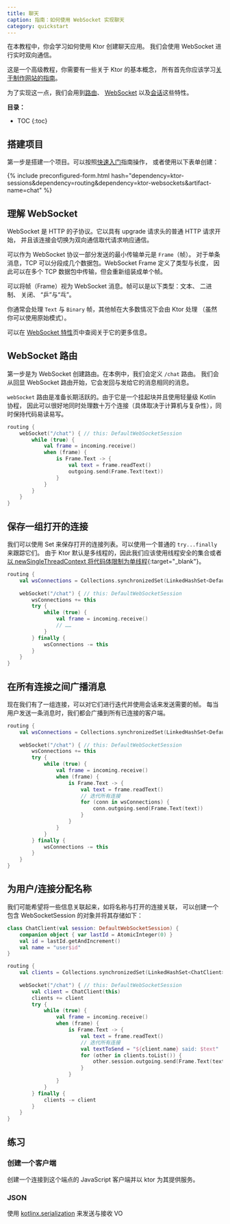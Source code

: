 ```yaml
---
title: 聊天
caption: 指南：如何使用 WebSocket 实现聊天
category: quickstart
---
```


在本教程中，你会学习如何使用 Ktor 创建聊天应用。
我们会使用 WebSocket 进行实时双向通信。

这是一个高级教程，你需要有一些关于 Ktor 的基本概念，
所有首先你应该学习[关于制作网站的指南](/quickstart/guides/website.html)。

为了实现这一点，我们会用到[路由]、 [WebSocket] 以及[会话]这些特性。

[路由]: /servers/features/routing.html
[WebSocket]: /servers/features/websockets.html
[会话]: /servers/features/sessions.html

**目录：**

* TOC
{:toc}

## 搭建项目

第一步是搭建一个项目。可以按照[快速入门](/quickstart/index.html)指南操作，
或者使用以下表单创建：

{% include preconfigured-form.html hash="dependency=ktor-sessions&dependency=routing&dependency=ktor-websockets&artifact-name=chat" %}

## 理解 WebSocket

WebSocket 是 HTTP 的子协议。它以具有 upgrade 请求头的普通 HTTP 请求开始，
并且该连接会切换为双向通信取代请求响应通信。

可以作为 WebSocket 协议一部分发送的最小传输单元是 `Frame`（帧）。
对于单条消息，TCP 可以分段成几个数据包。WebSocket Frame 定义了类型与长度，
因此可以在多个 TCP 数据包中传输，但会重新组装成单个帧。

可以将帧（Frame）视为 WebSocket 消息。帧可以是以下类型：文本、 二进制、 关闭、 “乒”与“乓”。

你通常会处理 `Text` 与 `Binary` 帧，其他帧在大多数情况下会由 Ktor 处理
（虽然你可以使用原始模式）。

可以在 [WebSocket 特性](/servers/features/websockets.html)页中查阅关于它的更多信息。

## WebSocket 路由

第一步是为 WebSocket 创建路由。在本例中，我们会定义 `/chat` 路由。
我们会从回显 WebSocket 路由开始，它会发回与发给它的消息相同的消息。

`webSocket` 路由是准备长期活跃的。由于它是一个挂起块并且使用轻量级 Kotlin 协程，
因此可以很好地同时处理数十万个连接（具体取决于计算机与复杂性）<!--
-->，同时保持代码易读易写。

```kotlin
routing {
    webSocket("/chat") { // this: DefaultWebSocketSession
        while (true) {
            val frame = incoming.receive()
            when (frame) {
                is Frame.Text -> {
                    val text = frame.readText()
                    outgoing.send(Frame.Text(text))
                }
            }
        }
    }
}
```

## 保存一组打开的连接

我们可以使用 Set 来保存打开的连接列表。可以使用一个普通的 `try...finally` 来跟踪它们。
由于 Ktor 默认是多线程的，因此我们应该使用线程安全的集合或者[以 newSingleThreadContext 将代码体限制为单线程](https://github.com/Kotlin/kotlinx.coroutines/blob/master/coroutines-guide.md#coroutine-context-and-dispatchers){:target="_blank"}。

```kotlin
routing {
    val wsConnections = Collections.synchronizedSet(LinkedHashSet<DefaultWebSocketSession>())
    
    webSocket("/chat") { // this: DefaultWebSocketSession
        wsConnections += this
        try {
            while (true) {
                val frame = incoming.receive()
                // ……
            }
        } finally {
            wsConnections -= this
        }
    }
}
```

## 在所有连接之间广播消息

现在我们有了一组连接，可以对它们进行迭代并使用会话<!--
-->来发送需要的帧。
每当用户发送一条消息时，我们都会广播到所有已连接的客户端。

```kotlin
routing {
    val wsConnections = Collections.synchronizedSet(LinkedHashSet<DefaultWebSocketSession>())
    
    webSocket("/chat") { // this: DefaultWebSocketSession
        wsConnections += this
        try {
            while (true) {
                val frame = incoming.receive()
                when (frame) {
                    is Frame.Text -> {
                        val text = frame.readText()
                        // 迭代所有连接
                        for (conn in wsConnections) {
                            conn.outgoing.send(Frame.Text(text))
                        }
                    }
                }
            }
        } finally {
            wsConnections -= this
        }
    }
}
```

## 为用户/连接分配名称

我们可能希望将一些信息关联起来，如将名称与打开的连接关联，
可以创建一个包含 WebSocketSession 的对象并将其存储<!--
-->如下：

```kotlin
class ChatClient(val session: DefaultWebSocketSession) {
    companion object { var lastId = AtomicInteger(0) }
    val id = lastId.getAndIncrement()
    val name = "user$id"
}

routing {
    val clients = Collections.synchronizedSet(LinkedHashSet<ChatClient>())
    
    webSocket("/chat") { // this: DefaultWebSocketSession
        val client = ChatClient(this)
        clients += client
        try {
            while (true) {
                val frame = incoming.receive()
                when (frame) {
                    is Frame.Text -> {
                        val text = frame.readText()
                        // 迭代所有连接
                        val textToSend = "${client.name} said: $text"
                        for (other in clients.toList()) {
                            other.session.outgoing.send(Frame.Text(textToSend))
                        }
                    }
                }
            }
        } finally {
            clients -= client
        }
    }
}
```

## 练习

### 创建一个客户端

创建一个连接到这个端点的 JavaScript 客户端并以 ktor 为其提供服务。

### JSON

使用 [kotlinx.serialization](https://github.com/Kotlin/kotlinx.serialization) 来发送与接收 VO

